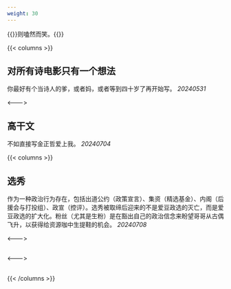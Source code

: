 ```yaml
---
weight: 30
---
```


{{<card>}}则嗑然而笑。{{</card>}}



{{< columns >}}
## 对所有诗电影只有一个想法

你最好有个当诗人的爹，或者妈，或者等到四十岁了再开始写。
*20240531*

<--->


## 高干文

不如直接写金正哲爱上我。
*20240704*





{{< columns >}}
## 选秀

作为一种政治行为存在，包括出道公约（政策宣言）、集资（精选基金）、内阁（后援会与打投组）、政宣（控评）。选秀被取缔后迎来的不是爱豆政选的灭亡，而是爱豆政选的扩大化。粉丝（尤其是生粉）是在豁出自己的政治信念来盼望哥哥从古偶飞升，以获得给资源咖中生提鞋的机会。
*20240708*

<--->


## 


<--->

## 

{{< /columns >}}

